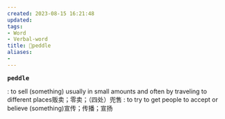 ```yaml
---
created: 2023-08-15 16:21:48
updated: 
tags: 
- Word
- Verbal-word
title: 🚩peddle
aliases:
- 
---
```


<pre><strong>peddle</strong></pre>
: to sell (something) usually in small amounts and often by traveling to different places贩卖；零卖；（四处）兜售
: to try to get people to accept or believe (something)宣传；传播；宣扬